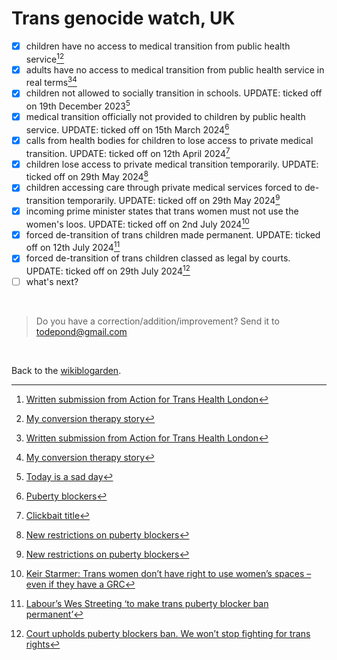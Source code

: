 # Trans genocide watch, UK

- [x] children have no access to medical transition from public health service[^times][^conversion]
- [x] adults have no access to medical transition from public health service in real terms[^times][^conversion]
- [x] children not allowed to socially transition in schools. UPDATE: ticked off on 19th December 2023[^school]
- [x] medical transition officially not provided to children by public health service. UPDATE: ticked off on 15th March 2024[^medicine]
- [x] calls from health bodies for children to lose access to private medical transition. UPDATE: ticked off on 12th April 2024[^cass]
- [x] children lose access to private medical transition temporarily. UPDATE: ticked off on 29th May 2024[^june]
- [x] children accessing care through private medical services forced to de-transition temporarily. UPDATE: ticked off on 29th May 2024[^june]
- [x] incoming prime minister states that trans women must not use the women's loos. UPDATE: ticked off on 2nd July 2024[^loo]
- [x] forced de-transition of trans children made permanent. UPDATE: ticked off on 12th July 2024[^july]
- [x] forced de-transition of trans children classed as legal by courts. UPDATE: ticked off on 29th July 2024[^legal]
- [ ] what's next?

[^conversion]: [My conversion therapy story](https://www.todepond.com/wikiblogarden/health/conversion-therapy/)
[^times]: [Written submission from Action for Trans Health London](https://committees.parliament.uk/writtenevidence/104652/html/)
[^school]: [Today is a sad day](https://www.todepond.com/wikiblogarden/genocide/sad-day/)
[^medicine]: [Puberty blockers](https://www.todepond.com/wikiblogarden/genocide/blockers/)
[^cass]: [Clickbait title](https://www.todepond.com/wikiblogarden/genocide/sad-day/cass/)
[^june]: [New restrictions on puberty blockers](https://www.gov.uk/government/news/new-restrictions-on-puberty-blockers)
[^july]: [Labour’s Wes Streeting ‘to make trans puberty blocker ban permanent’](https://www.thepinknews.com/2024/07/12/wes-streeting-puberty-blockers/)
[^legal]: [Court upholds puberty blockers ban. We won’t stop fighting for trans rights](https://goodlawproject.org/update/court-upholds-puberty-blockers-ban-we-wont-stop-fighting-for-trans-rights/)
[^loo]: [Keir Starmer: Trans women don’t have right to use women’s spaces – even if they have a GRC](https://www.thepinknews.com/2024/07/02/keir-starmer-labour-trans-single-sex-spaces/)

<br>

> Do you have a correction/addition/improvement? Send it to todepond@gmail.com

<br>

Back to the [wikiblogarden](/wikiblogarden).

